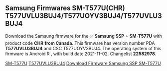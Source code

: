 <h2>Samsung Firmwares SM-T577U(CHR) T577UVLU3BUJ4/T577UOYV3BUJ4/T577UVLU3BUJ4</h2>
Download the Samsung firmware for the ✅ <strong>Samsung SSP </strong> ⭐ <strong>SM-T577U</strong> with product code <strong>CHR</strong> <strong> from Canada</strong>. This firmware has version number PDA <strong>T577UVLU3BUJ4</strong> and CSC T577UOYV3BUJ4. The operating system of this firmware is Android R , with build date 2021-11-02. Changelist <strong>22582978</strong>.


[SM-T577U](https://samfirm.shop/samsung/model/SM-T577U)
[T577UVLU3BUJ4](https://samfirm.shop/samsung/pda/T577UVLU3BUJ4)
[Download Firmware Samsung SSP SM-T577U](https://samfirm.shop/samsung/firmware/470702)
